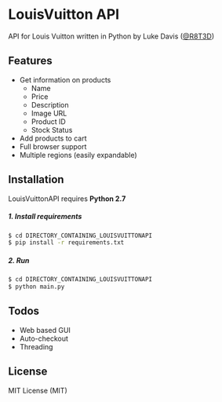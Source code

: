 # LouisVuitton API
API for Louis Vuitton written in Python by Luke Davis ([@R8T3D](http://www.twitter.com/R8T3D))

## Features
  * Get information on products
    * Name
    * Price
    * Description
    * Image URL
    * Product ID
    * Stock Status
  * Add products to cart
  * Full browser support
  * Multiple regions (easily expandable)

## Installation

LouisVuittonAPI requires **Python 2.7**

#####  1. Install requirements
```sh
$ cd DIRECTORY_CONTAINING_LOUISVUITTONAPI
$ pip install -r requirements.txt
```

#####  2. Run
```sh
$ cd DIRECTORY_CONTAINING_LOUISVUITTONAPI
$ python main.py
```

## Todos

 * Web based GUI
 * Auto-checkout
 * Threading

## License

MIT License (MIT)
